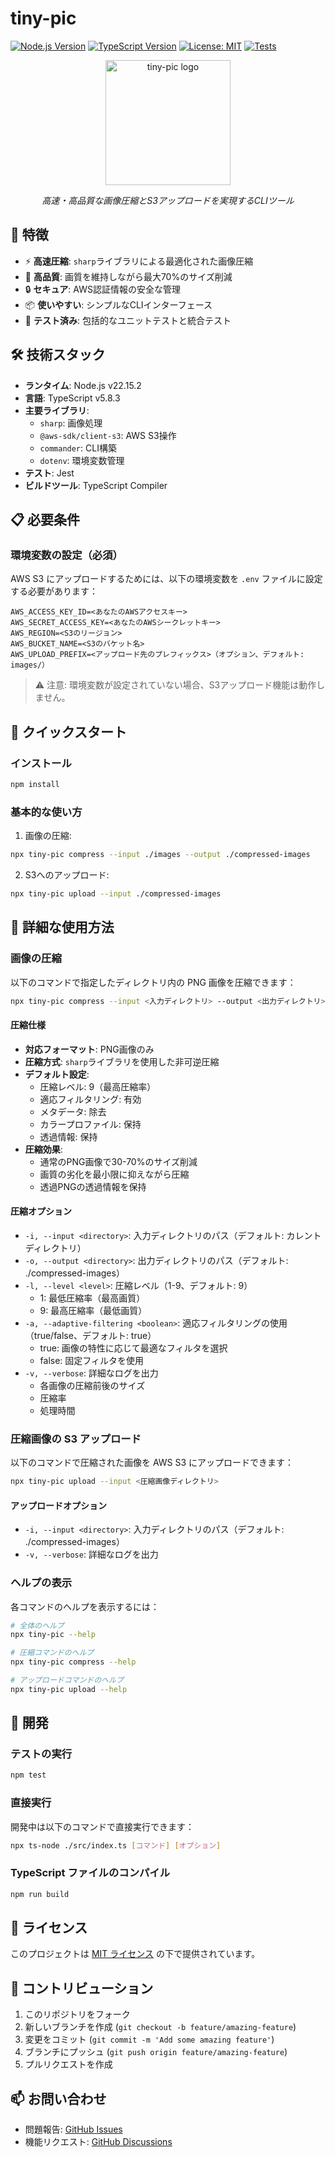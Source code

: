 # tiny-pic

[![Node.js Version](https://img.shields.io/badge/node-v22.15.2-blue.svg)](https://nodejs.org/)
[![TypeScript Version](https://img.shields.io/badge/typescript-v5.8.3-blue.svg)](https://www.typescriptlang.org/)
[![License: MIT](https://img.shields.io/badge/License-MIT-yellow.svg)](https://opensource.org/licenses/MIT)
[![Tests](https://img.shields.io/badge/tests-passing-brightgreen.svg)](https://github.com/kantapapan/tiny-pic/actions)

<div align="center">
  <img src="docs/images/logo.png" alt="tiny-pic logo" width="200"/>
  <p><em>高速・高品質な画像圧縮とS3アップロードを実現するCLIツール</em></p>
</div>

## 🚀 特徴

- ⚡️ **高速圧縮**: `sharp`ライブラリによる最適化された画像圧縮
- 🎯 **高品質**: 画質を維持しながら最大70%のサイズ削減
- 🔒 **セキュア**: AWS認証情報の安全な管理
- 📦 **使いやすい**: シンプルなCLIインターフェース
- 🧪 **テスト済み**: 包括的なユニットテストと統合テスト

## 🛠 技術スタック

- **ランタイム**: Node.js v22.15.2
- **言語**: TypeScript v5.8.3
- **主要ライブラリ**:
  - `sharp`: 画像処理
  - `@aws-sdk/client-s3`: AWS S3操作
  - `commander`: CLI構築
  - `dotenv`: 環境変数管理
- **テスト**: Jest
- **ビルドツール**: TypeScript Compiler

## 📋 必要条件

### 環境変数の設定（必須）

AWS S3 にアップロードするためには、以下の環境変数を `.env` ファイルに設定する必要があります：

```env
AWS_ACCESS_KEY_ID=<あなたのAWSアクセスキー>
AWS_SECRET_ACCESS_KEY=<あなたのAWSシークレットキー>
AWS_REGION=<S3のリージョン>
AWS_BUCKET_NAME=<S3のバケット名>
AWS_UPLOAD_PREFIX=<アップロード先のプレフィックス>（オプション、デフォルト: images/）
```

> ⚠️ 注意: 環境変数が設定されていない場合、S3アップロード機能は動作しません。

## 🚀 クイックスタート

### インストール

```bash
npm install
```

### 基本的な使い方

1. 画像の圧縮:
```bash
npx tiny-pic compress --input ./images --output ./compressed-images
```

2. S3へのアップロード:
```bash
npx tiny-pic upload --input ./compressed-images
```

## 📖 詳細な使用方法

### 画像の圧縮

以下のコマンドで指定したディレクトリ内の PNG 画像を圧縮できます：

```bash
npx tiny-pic compress --input <入力ディレクトリ> --output <出力ディレクトリ>
```

#### 圧縮仕様

- **対応フォーマット**: PNG画像のみ
- **圧縮方式**: `sharp`ライブラリを使用した非可逆圧縮
- **デフォルト設定**:
  - 圧縮レベル: 9（最高圧縮率）
  - 適応フィルタリング: 有効
  - メタデータ: 除去
  - カラープロファイル: 保持
  - 透過情報: 保持
- **圧縮効果**:
  - 通常のPNG画像で30-70%のサイズ削減
  - 画質の劣化を最小限に抑えながら圧縮
  - 透過PNGの透過情報を保持

#### 圧縮オプション

- `-i, --input <directory>`: 入力ディレクトリのパス（デフォルト: カレントディレクトリ）
- `-o, --output <directory>`: 出力ディレクトリのパス（デフォルト: ./compressed-images）
- `-l, --level <level>`: 圧縮レベル（1-9、デフォルト: 9）
  - 1: 最低圧縮率（最高画質）
  - 9: 最高圧縮率（最低画質）
- `-a, --adaptive-filtering <boolean>`: 適応フィルタリングの使用（true/false、デフォルト: true）
  - true: 画像の特性に応じて最適なフィルタを選択
  - false: 固定フィルタを使用
- `-v, --verbose`: 詳細なログを出力
  - 各画像の圧縮前後のサイズ
  - 圧縮率
  - 処理時間

### 圧縮画像の S3 アップロード

以下のコマンドで圧縮された画像を AWS S3 にアップロードできます：

```bash
npx tiny-pic upload --input <圧縮画像ディレクトリ>
```

#### アップロードオプション

- `-i, --input <directory>`: 入力ディレクトリのパス（デフォルト: ./compressed-images）
- `-v, --verbose`: 詳細なログを出力

### ヘルプの表示

各コマンドのヘルプを表示するには：

```bash
# 全体のヘルプ
npx tiny-pic --help

# 圧縮コマンドのヘルプ
npx tiny-pic compress --help

# アップロードコマンドのヘルプ
npx tiny-pic upload --help
```

## 🧪 開発

### テストの実行

```bash
npm test
```

### 直接実行

開発中は以下のコマンドで直接実行できます：

```bash
npx ts-node ./src/index.ts [コマンド] [オプション]
```

### TypeScript ファイルのコンパイル

```bash
npm run build
```

## 📝 ライセンス

このプロジェクトは [MIT ライセンス](LICENSE) の下で提供されています。

## 🤝 コントリビューション

1. このリポジトリをフォーク
2. 新しいブランチを作成 (`git checkout -b feature/amazing-feature`)
3. 変更をコミット (`git commit -m 'Add some amazing feature'`)
4. ブランチにプッシュ (`git push origin feature/amazing-feature`)
5. プルリクエストを作成

## 📫 お問い合わせ

- 問題報告: [GitHub Issues](https://github.com/kantapapan/tiny-pic/issues)
- 機能リクエスト: [GitHub Discussions](https://github.com/kantapapan/tiny-pic/discussions)